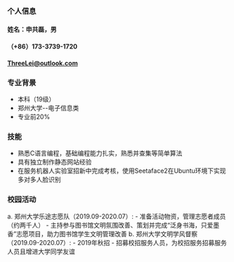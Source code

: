 ### 个人信息
#### 姓名：申共磊，男
#### （+86）173-3739-1720
#### ThreeLei@outlook.com
### 专业背景
- 本科（19级）
- 郑州大学--电子信息类
- 专业前20%

### 技能
- 熟悉C语言编程，基础编程能力扎实，熟悉并查集等简单算法
- 具有独立制作静态网站经验
- 在服务机器人实验室招新中完成考核，使用Seetaface2在Ubuntu环境下实现多对多人脸识别

### 校园活动
a. 郑州大学乐途志愿队（2019.09-2020.07）:
    - 准备活动物资，管理志愿者成员（约两千人）
    - 主持参与图书馆文明氛围改善、策划并完成“泛身书海，只爱墨香”志愿项目，助力图书馆学生文明管理改善
b. 郑州大学文明学风督察（2019.09-2020.07）:
    - 2019年秋招
    - 招募校招服务人员，为校招服务招募服务人员且增进大学同学友谊
